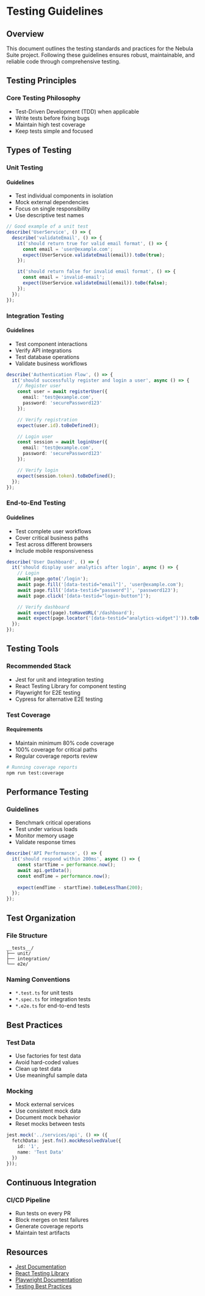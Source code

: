 # Testing Guidelines

## Overview
This document outlines the testing standards and practices for the Nebula Suite project. Following these guidelines ensures robust, maintainable, and reliable code through comprehensive testing.

## Testing Principles

### Core Testing Philosophy
- Test-Driven Development (TDD) when applicable
- Write tests before fixing bugs
- Maintain high test coverage
- Keep tests simple and focused

## Types of Testing

### Unit Testing

#### Guidelines
- Test individual components in isolation
- Mock external dependencies
- Focus on single responsibility
- Use descriptive test names

```typescript
// Good example of a unit test
describe('UserService', () => {
  describe('validateEmail', () => {
    it('should return true for valid email format', () => {
      const email = 'user@example.com';
      expect(UserService.validateEmail(email)).toBe(true);
    });

    it('should return false for invalid email format', () => {
      const email = 'invalid-email';
      expect(UserService.validateEmail(email)).toBe(false);
    });
  });
});
```

### Integration Testing

#### Guidelines
- Test component interactions
- Verify API integrations
- Test database operations
- Validate business workflows

```typescript
describe('Authentication Flow', () => {
  it('should successfully register and login a user', async () => {
    // Register user
    const user = await registerUser({
      email: 'test@example.com',
      password: 'securePassword123'
    });

    // Verify registration
    expect(user.id).toBeDefined();

    // Login user
    const session = await loginUser({
      email: 'test@example.com',
      password: 'securePassword123'
    });

    // Verify login
    expect(session.token).toBeDefined();
  });
});
```

### End-to-End Testing

#### Guidelines
- Test complete user workflows
- Cover critical business paths
- Test across different browsers
- Include mobile responsiveness

```typescript
describe('User Dashboard', () => {
  it('should display user analytics after login', async () => {
    // Login
    await page.goto('/login');
    await page.fill('[data-testid="email"]', 'user@example.com');
    await page.fill('[data-testid="password"]', 'password123');
    await page.click('[data-testid="login-button"]');

    // Verify dashboard
    await expect(page).toHaveURL('/dashboard');
    await expect(page.locator('[data-testid="analytics-widget"]')).toBeVisible();
  });
});
```

## Testing Tools

### Recommended Stack
- Jest for unit and integration testing
- React Testing Library for component testing
- Playwright for E2E testing
- Cypress for alternative E2E testing

### Test Coverage

#### Requirements
- Maintain minimum 80% code coverage
- 100% coverage for critical paths
- Regular coverage reports review

```bash
# Running coverage reports
npm run test:coverage
```

## Performance Testing

### Guidelines
- Benchmark critical operations
- Test under various loads
- Monitor memory usage
- Validate response times

```typescript
describe('API Performance', () => {
  it('should respond within 200ms', async () => {
    const startTime = performance.now();
    await api.getData();
    const endTime = performance.now();
    
    expect(endTime - startTime).toBeLessThan(200);
  });
});
```

## Test Organization

### File Structure
```
__tests__/
├── unit/
├── integration/
└── e2e/
```

### Naming Conventions
- `*.test.ts` for unit tests
- `*.spec.ts` for integration tests
- `*.e2e.ts` for end-to-end tests

## Best Practices

### Test Data
- Use factories for test data
- Avoid hard-coded values
- Clean up test data
- Use meaningful sample data

### Mocking
- Mock external services
- Use consistent mock data
- Document mock behavior
- Reset mocks between tests

```typescript
jest.mock('../services/api', () => ({
  fetchData: jest.fn().mockResolvedValue({
    id: '1',
    name: 'Test Data'
  })
}));
```

## Continuous Integration

### CI/CD Pipeline
- Run tests on every PR
- Block merges on test failures
- Generate coverage reports
- Maintain test artifacts

## Resources
- [Jest Documentation](https://jestjs.io/docs/getting-started)
- [React Testing Library](https://testing-library.com/docs/react-testing-library/intro/)
- [Playwright Documentation](https://playwright.dev/docs/intro)
- [Testing Best Practices](https://kentcdodds.com/blog/write-tests)